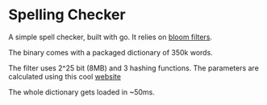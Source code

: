 # Spelling Checker
A simple spell checker, built with go. It relies on [bloom filters](https://en.wikipedia.org/wiki/Bloom_filter).

The binary comes with a packaged dictionary of 350k words.

The filter uses 2^25 bit (8MB) and 3 hashing functions.
The parameters are calculated using this cool [website](https://hur.st/bloomfilter/?n=350000&p=&m=67108864&k=3)

The whole dictionary gets loaded in ~50ms.

